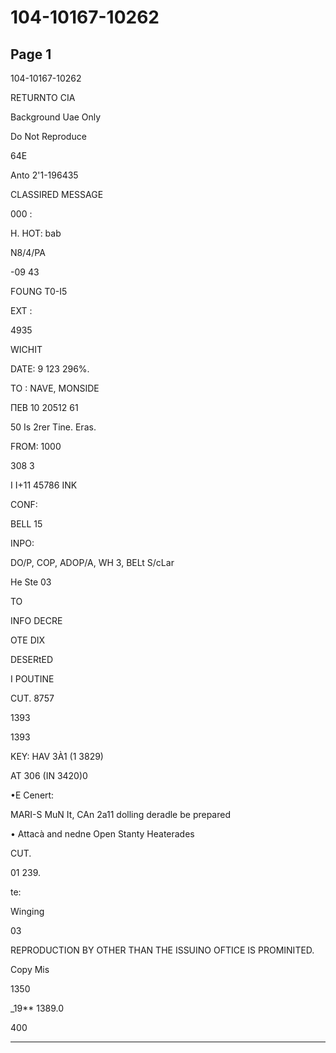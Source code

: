 # 104-10167-10262

## Page 1

104-10167-10262

RETURNTO CIA

Background Uae Only

Do Not Reproduce

64E

Anto 2'1-196435

CLASSIRED MESSAGE

000 :

H. HOT: bab

N8/4/PA

-09 43

FOUNG T0-I5

EXT :

4935

WICHIT

DATE: 9 123 296%.

TO : NAVE, MONSIDE

ПЕВ 10 20512 61

50 Is 2rer Tine. Eras.

FROM: 1000

308 3

I I+11 45786 INK

CONF:

BELL 15

INPO:

DO/P, COP, ADOP/A, WH 3, BELt S/cLar

He Ste 03

TO

INFO DECRE

OTE DIX

DESERtED

I POUTINE

CUT. 8757

1393

1393

KEY: HAV ЗÀ1 (1 3829)

AT 306 (IN 3420)0

•E Cenert:

MARI-S MuN It, CAn 2a11 dolling deradle be prepared

• Attacà and nedne Open Stanty Heaterades

CUT.

01 239.

te:

Winging

03

REPRODUCTION BY OTHER THAN THE ISSUINO OFTICE IS PROMINITED.

Copy Mis

1350

_19** 1389.0

400

---

